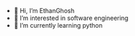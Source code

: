 - 👋 Hi, I’m EthanGhosh
- 👀 I’m interested in software engineering
- 🌱 I’m currently learning python
